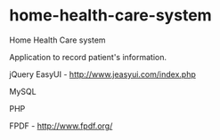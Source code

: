 home-health-care-system
=======================

Home Health Care system

Application to record patient's information.

jQuery EasyUI - http://www.jeasyui.com/index.php

MySQL 

PHP 

FPDF - http://www.fpdf.org/

